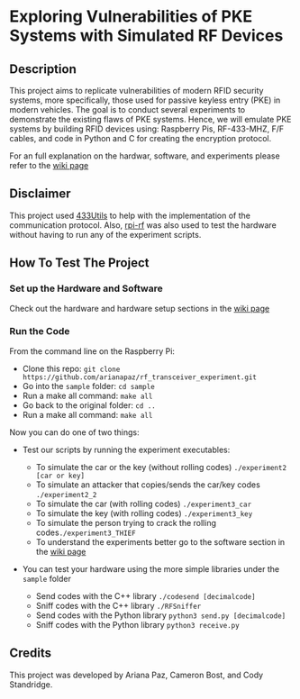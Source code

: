 # Exploring Vulnerabilities of PKE Systems with Simulated RF Devices

## Description
This project aims to replicate vulnerabilities of modern RFID security systems, more specifically, those used for passive keyless entry (PKE) in modern vehicles. The goal is to conduct several experiments to demonstrate the existing flaws of PKE systems. Hence, we will emulate PKE systems by building RFID devices using: Raspberry Pis, RF-433-MHZ, F/F cables, and code in Python and C for creating the encryption protocol.

For an full explanation on the hardwar, software, and experiments please refer to the [wiki page](../../wiki)

## Disclaimer
This project used [433Utils](https://github.com/ninjablocks/433Utils) to help with the implementation of the communication protocol. Also, [rpi-rf](https://github.com/milaq/rpi-rf) was also used to test the hardware without having to run any of the experiment scripts.

## How To Test The Project
### Set up the Hardware and Software
Check out the hardware and hardware setup sections in the [wiki page](../../wiki)

### Run the Code
From the command line on the Raspberry Pi:
- Clone this repo: `git clone https://github.com/arianapaz/rf_transceiver_experiment.git`
- Go into the `sample` folder: `cd sample`
- Run a make all command: `make all`
- Go back to the original folder: `cd ..`
- Run a make all command: `make all`

Now you can do one of two things: 
* Test our scripts by running the experiment executables:
  - To simulate the car or the key (without rolling codes) `./experiment2 [car or key]`
  - To simulate an attacker that copies/sends the car/key codes `./experiment2_2`
  - To simulate the car (with rolling codes) `./experiment3_car`
  - To simulate the key (with rolling codes) `./experiment3_key`
  - To simulate the person trying to crack the rolling codes`./experiment3_THIEF`
  - To understand the experiments better go to the software section in the [wiki page](../../wiki)
  
* You can test your hardware using the more simple libraries under the `sample` folder
  - Send codes with the C++ library `./codesend [decimalcode]`
  - Sniff codes with the C++ library `./RFSniffer`
  - Send codes with the Python library `python3 send.py [decimalcode]`
  - Sniff codes with the Python library `python3 receive.py`

## Credits
This project was developed by Ariana Paz, Cameron Bost, and Cody Standridge.
